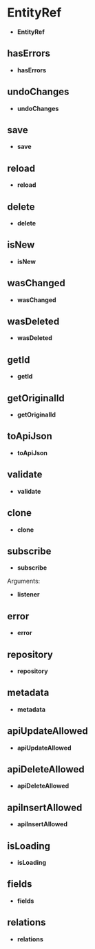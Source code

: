 # EntityRef

- **EntityRef**

## hasErrors

- **hasErrors**

## undoChanges

- **undoChanges**

## save

- **save**

## reload

- **reload**

## delete

- **delete**

## isNew

- **isNew**

## wasChanged

- **wasChanged**

## wasDeleted

- **wasDeleted**

## getId

- **getId**

## getOriginalId

- **getOriginalId**

## toApiJson

- **toApiJson**

## validate

- **validate**

## clone

- **clone**

## subscribe

- **subscribe**

Arguments:

- **listener**

## error

- **error**

## repository

- **repository**

## metadata

- **metadata**

## apiUpdateAllowed

- **apiUpdateAllowed**

## apiDeleteAllowed

- **apiDeleteAllowed**

## apiInsertAllowed

- **apiInsertAllowed**

## isLoading

- **isLoading**

## fields

- **fields**

## relations

- **relations**
